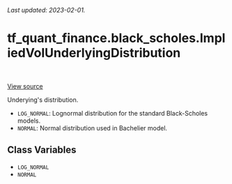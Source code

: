 <!--
This file is generated by a tool. Do not edit directly.
For open-source contributions the docs will be updated automatically.
-->

*Last updated: 2023-02-01.*

<div itemscope itemtype="http://developers.google.com/ReferenceObject">
<meta itemprop="name" content="tf_quant_finance.black_scholes.ImpliedVolUnderlyingDistribution" />
<meta itemprop="path" content="Stable" />
<meta itemprop="property" content="LOG_NORMAL"/>
<meta itemprop="property" content="NORMAL"/>
</div>

# tf_quant_finance.black_scholes.ImpliedVolUnderlyingDistribution

<!-- Insert buttons and diff -->

<table class="tfo-notebook-buttons tfo-api" align="left">
</table>

<a target="_blank" href="https://github.com/google/tf-quant-finance/blob/master/tf_quant_finance/black_scholes/implied_vol_utils.py">View source</a>



Underying's distribution.

<!-- Placeholder for "Used in" -->

* `LOG_NORMAL`: Lognormal distribution for the standard Black-Scholes models.
* `NORMAL`: Normal distribution used in Bachelier model.

## Class Variables

* `LOG_NORMAL` <a id="LOG_NORMAL"></a>
* `NORMAL` <a id="NORMAL"></a>
